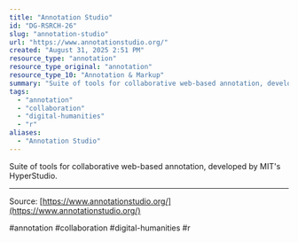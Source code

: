 ```yaml
---
title: "Annotation Studio"
id: "DG-RSRCH-26"
slug: "annotation-studio"
url: "https://www.annotationstudio.org/"
created: "August 31, 2025 2:51 PM"
resource_type: "annotation"
resource_type_original: "annotation"
resource_type_10: "Annotation & Markup"
summary: "Suite of tools for collaborative web-based annotation, developed by MIT's HyperStudio."
tags:
  - "annotation"
  - "collaboration"
  - "digital-humanities"
  - "r"
aliases:
  - "Annotation Studio"
---
```


Suite of tools for collaborative web-based annotation, developed by MIT's HyperStudio.

---

Source: [https://www.annotationstudio.org/](https://www.annotationstudio.org/)

#annotation #collaboration #digital-humanities #r
